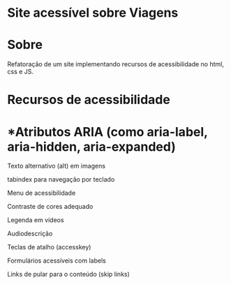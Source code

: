 # Site acessível sobre Viagens

# Sobre
Refatoração de um site implementando recursos de acessibilidade no html, css e JS.

# Recursos de acessibilidade

# *Atributos ARIA (como aria-label, aria-hidden, aria-expanded)

Texto alternativo (alt) em imagens

tabindex para navegação por teclado

Menu de acessibilidade

Contraste de cores adequado

Legenda em vídeos

Audiodescrição

Teclas de atalho (accesskey)

Formulários acessíveis com labels

Links de pular para o conteúdo (skip links)

